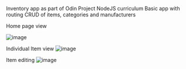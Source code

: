 Inventory app as part of Odin Project NodeJS curriculum
Basic app with routing CRUD of items, categories and manufacturers

Home page view

![image](https://github.com/user-attachments/assets/bb2fd358-506d-4f1b-ad50-7c229cb453b3)

Individual Item view
![image](https://github.com/user-attachments/assets/6768359b-9692-4c5f-888d-93363387f600)

Item editing
![image](https://github.com/user-attachments/assets/1c457ff6-6d90-4cbf-9571-e05a47cc7f0d)
